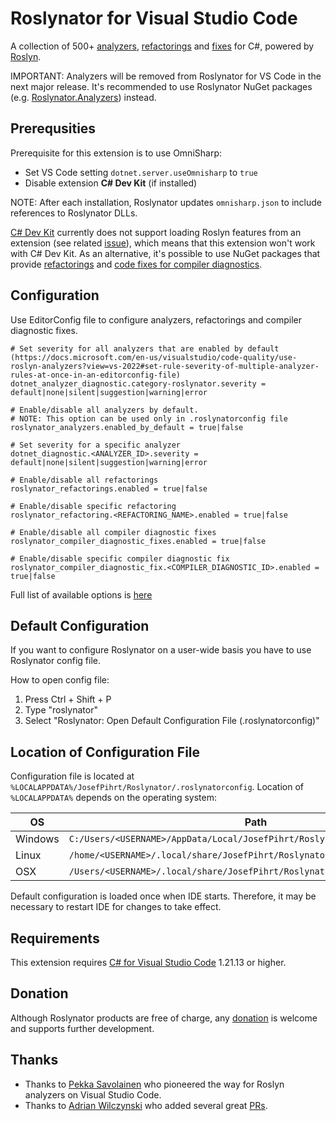 # Roslynator for Visual Studio Code

A collection of 500+ [analyzers](https://josefpihrt.github.io/docs/roslynator/analyzers), [refactorings](https://josefpihrt.github.io/docs/roslynator/refactorings) and [fixes](https://josefpihrt.github.io/docs/roslynator/fixes) for C#, powered by [Roslyn](https://github.com/dotnet/roslyn).

IMPORTANT: Analyzers will be removed from Roslynator for VS Code in the next major release.
It's recommended to use Roslynator NuGet packages (e.g. [Roslynator.Analyzers](https://www.nuget.org/packages/roslynator.analyzers)) instead.

## Prerequsities

Prerequisite for this extension is to use OmniSharp:

- Set VS Code setting `dotnet.server.useOmnisharp` to `true`
- Disable extension **C# Dev Kit** (if installed)

NOTE: After each installation, Roslynator updates `omnisharp.json` to include references to Roslynator DLLs.

[C# Dev Kit](https://marketplace.visualstudio.com/items?itemName=ms-dotnettools.csdevkit) currently does not support loading Roslyn features from an extension (see related [issue](https://github.com/dotnet/vscode-csharp/issues/6790)), which means that this extension won't work with C# Dev Kit.
As an alternative, it's possible to use NuGet packages that provide [refactorings](https://www.nuget.org/packages/roslynator.refactorings)
 and [code fixes for compiler diagnostics](https://www.nuget.org/packages/roslynator.codefixes).

## Configuration

Use EditorConfig file to configure analyzers, refactorings and compiler diagnostic fixes.

```editorconfig
# Set severity for all analyzers that are enabled by default (https://docs.microsoft.com/en-us/visualstudio/code-quality/use-roslyn-analyzers?view=vs-2022#set-rule-severity-of-multiple-analyzer-rules-at-once-in-an-editorconfig-file)
dotnet_analyzer_diagnostic.category-roslynator.severity = default|none|silent|suggestion|warning|error

# Enable/disable all analyzers by default.
# NOTE: This option can be used only in .roslynatorconfig file
roslynator_analyzers.enabled_by_default = true|false

# Set severity for a specific analyzer
dotnet_diagnostic.<ANALYZER_ID>.severity = default|none|silent|suggestion|warning|error

# Enable/disable all refactorings
roslynator_refactorings.enabled = true|false

# Enable/disable specific refactoring
roslynator_refactoring.<REFACTORING_NAME>.enabled = true|false

# Enable/disable all compiler diagnostic fixes
roslynator_compiler_diagnostic_fixes.enabled = true|false

# Enable/disable specific compiler diagnostic fix
roslynator_compiler_diagnostic_fix.<COMPILER_DIAGNOSTIC_ID>.enabled = true|false
```

Full list of available options is [here](https://josefpihrt.github.io/docs/roslynator/configuration)

## Default Configuration

If you want to configure Roslynator on a user-wide basis you have to use Roslynator config file.

How to open config file:

1) Press Ctrl + Shift + P
2) Type "roslynator"
3) Select "Roslynator: Open Default Configuration File (.roslynatorconfig)"

## Location of Configuration File

Configuration file is located at `%LOCALAPPDATA%/JosefPihrt/Roslynator/.roslynatorconfig`.
Location of `%LOCALAPPDATA%` depends on the operating system:

| OS | Path |
| -------- | ------- |
| Windows | `C:/Users/<USERNAME>/AppData/Local/JosefPihrt/Roslynator/.roslynatorconfig` |
| Linux | `/home/<USERNAME>/.local/share/JosefPihrt/Roslynator/.roslynatorconfig` |
| OSX | `/Users/<USERNAME>/.local/share/JosefPihrt/Roslynator/.roslynatorconfig` |

Default configuration is loaded once when IDE starts. Therefore, it may be necessary to restart IDE for changes to take effect.

## Requirements

This extension requires [C# for Visual Studio Code](https://marketplace.visualstudio.com/items?itemName=ms-dotnettools.csharp) 1.21.13 or higher.

## Donation

Although Roslynator products are free of charge, any [donation](https://www.paypal.com/cgi-bin/webscr?cmd=_s-xclick&hosted_button_id=BX85UA346VTN6) is welcome and supports further development.

## Thanks

* Thanks to [Pekka Savolainen](https://github.com/savpek) who pioneered the way for Roslyn analyzers on Visual Studio Code.
* Thanks to [Adrian Wilczynski](https://github.com/AdrianWilczynski) who added several great [PRs](https://github.com/dotnet/roslynator/pulls?q=author%3AAdrianWilczynski).
